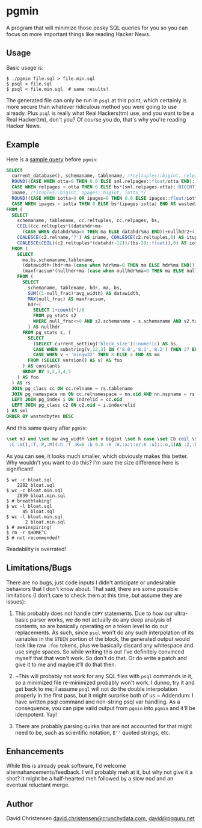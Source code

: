 # pgmin

A program that will minimize those pesky SQL queries for you so you can focus on more important things like reading Hacker News.

## Usage

Basic usage is:

```console
$ ./pgmin file.sql > file.min.sql
$ psql < file.sql
$ psql < file.min.sql  # same results!
```

The generated file can only be run in `psql` at this point, which certainly is more secure than whatever ridiculous method you were going to use already.  Plus `psql` is really what Real Hackers(tm) use, and you want to be a Real Hacker(tm), don't you?  Of course you do, that's why you're reading Hacker News.

## Example

Here is a [sample query](https://wiki.postgresql.org/wiki/Show_database_bloat) before `pgmin`:

```sql
SELECT
  current_database(), schemaname, tablename, /*reltuples::bigint, relpages::bigint, otta,*/
  ROUND((CASE WHEN otta=0 THEN 0.0 ELSE sml.relpages::float/otta END)::numeric,1) AS tbloat,
  CASE WHEN relpages < otta THEN 0 ELSE bs*(sml.relpages-otta)::BIGINT END AS wastedbytes,
  iname, /*ituples::bigint, ipages::bigint, iotta,*/
  ROUND((CASE WHEN iotta=0 OR ipages=0 THEN 0.0 ELSE ipages::float/iotta END)::numeric,1) AS ibloat,
  CASE WHEN ipages < iotta THEN 0 ELSE bs*(ipages-iotta) END AS wastedibytes
FROM (
  SELECT
    schemaname, tablename, cc.reltuples, cc.relpages, bs,
    CEIL((cc.reltuples*((datahdr+ma-
      (CASE WHEN datahdr%ma=0 THEN ma ELSE datahdr%ma END))+nullhdr2+4))/(bs-20::float)) AS otta,
    COALESCE(c2.relname,'?') AS iname, COALESCE(c2.reltuples,0) AS ituples, COALESCE(c2.relpages,0) AS ipages,
    COALESCE(CEIL((c2.reltuples*(datahdr-12))/(bs-20::float)),0) AS iotta -- very rough approximation, assumes all cols
  FROM (
    SELECT
      ma,bs,schemaname,tablename,
      (datawidth+(hdr+ma-(case when hdr%ma=0 THEN ma ELSE hdr%ma END)))::numeric AS datahdr,
      (maxfracsum*(nullhdr+ma-(case when nullhdr%ma=0 THEN ma ELSE nullhdr%ma END))) AS nullhdr2
    FROM (
      SELECT
        schemaname, tablename, hdr, ma, bs,
        SUM((1-null_frac)*avg_width) AS datawidth,
        MAX(null_frac) AS maxfracsum,
        hdr+(
          SELECT 1+count(*)/8
          FROM pg_stats s2
          WHERE null_frac<>0 AND s2.schemaname = s.schemaname AND s2.tablename = s.tablename
        ) AS nullhdr
      FROM pg_stats s, (
        SELECT
          (SELECT current_setting('block_size')::numeric) AS bs,
          CASE WHEN substring(v,12,3) IN ('8.0','8.1','8.2') THEN 27 ELSE 23 END AS hdr,
          CASE WHEN v ~ 'mingw32' THEN 8 ELSE 4 END AS ma
        FROM (SELECT version() AS v) AS foo
      ) AS constants
      GROUP BY 1,2,3,4,5
    ) AS foo
  ) AS rs
  JOIN pg_class cc ON cc.relname = rs.tablename
  JOIN pg_namespace nn ON cc.relnamespace = nn.oid AND nn.nspname = rs.schemaname AND nn.nspname <> 'information_schema'
  LEFT JOIN pg_index i ON indrelid = cc.oid
  LEFT JOIN pg_class c2 ON c2.oid = i.indexrelid
) AS sml
ORDER BY wastedbytes DESC

```

And this same query after `pgmin`:

```sql
\set mJ and \set mw avg_width \set v bigint \set h case \set Cb ceil \set Cc coalesce \set Ti constants \set mR count \set m current_database \set mY current_setting \set CW datahdr \set CO datawidth \set Ts desc \set X else \set u end \set e float \set Ty foo \set Cx from \set TN group \set Cf hdr \set E ibloat \set x iname \set TD indexrelid \set TH indrelid \set V iotta \set g ipages \set CQ ituples \set Tb join \set Tc left \set mk max \set Cu maxfracsum \set TL nspname \set mM null_frac \set CU nullhdr \set Ck nullhdr2 \set o numeric \set TM oid \set Tv order \set K otta \set Tq pg_class \set TR pg_index \set TZ pg_namespace \set mP pg_stats \set CX relname \set Td relnamespace \set a relpages \set CN reltuples \set M round \set T schemaname \set C select \set H sml \set mI substring \set md sum \set P tablename \set Z tbloat \set b then \set TB version \set Y wastedbytes \set Cn wastedibytes \set f when \set mQ where 
 :C :m(),:T,:P,:M((:h :f :K=0 :b 0.0 :X :H.:a:::e/:K :u):::o,1)AS :Z,:h :f :a<:K :b 0 :X bs*(:H.:a-:K):::v :u AS :Y,:x,:M((:h :f :V=0 OR :g=0 :b 0.0 :X :g:::e/:V :u):::o,1)AS :E,:h :f :g<:V :b 0 :X bs*(:g-:V):u AS :Cn :Cx(:C :T,:P,cc.:CN,cc.:a,bs,:Cb((cc.:CN*((:CW+ma-(:h :f :CW%ma=0 :b ma :X :CW%ma :u))+:Ck+4))/(bs-20:::e))AS :K,:Cc(c2.:CX,'?')AS :x,:Cc(c2.:CN,0)AS :CQ,:Cc(c2.:a,0)AS :g,:Cc(:Cb((c2.:CN*(:CW-12))/(bs-20:::e)),0)AS :V :Cx(:C ma,bs,:T,:P,(:CO+(:Cf+ma-(:h :f :Cf%ma=0 :b ma :X :Cf%ma :u))):::o AS :CW,(:Cu*(:CU+ma-(:h :f :CU%ma=0 :b ma :X :CU%ma :u)))AS :Ck :Cx(:C :T,:P,:Cf,ma,bs,:md((1-:mM)*:mw)AS :CO,:mk(:mM)AS :Cu,:Cf+(:C 1+:mR(*)/8 :Cx :mP s2 :mQ :mM<>0 :mJ s2.:T=s.:T :mJ s2.:P=s.:P)AS :CU :Cx :mP s,(:C(:C :mY('block_size'):::o)AS bs,:h :f :mI(v,12,3)IN('8.0','8.1','8.2'):b 27 :X 23 :u AS :Cf,:h :f v~'mingw32' :b 8 :X 4 :u AS ma :Cx(:C :TB()AS v)AS :Ty)AS :Ti :TN BY 1,2,3,4,5)AS :Ty)AS rs :Tb :Tq cc ON cc.:CX=rs.:P :Tb :TZ nn ON cc.:Td=nn.:TM :mJ nn.:TL=rs.:T :mJ nn.:TL<>'information_schema' :Tc :Tb :TR i ON :TH=cc.:TM :Tc :Tb :Tq c2 ON c2.:TM=i.:TD)AS :H :Tv BY :Y :Ts
```

As you can see, it looks much smaller, which obviously makes this better.  Why wouldn't you want to do this?  I'm sure the size difference here is significant!

```console
$ wc -c bloat.sql
    2202 bloat.sql
$ wc -c bloat.min.sql
    2039 bloat.min.sql
$ # breathtaking!
$ wc -l bloat.sql
      45 bloat.sql
$ wc -l bloat.min.sql
       2 bloat.min.sql
$ # aweinspiring!
$ rm -r $HOME^C
$ # not recommended!
```

Readability is overrated!

## Limitations/Bugs

There are no bugs, just code inputs I didn't anticipate or undesirable behaviors that I don't know about.  That said, there are some possible limitations (I don't care to check them at this time, but assume they are issues):

1. This probably does not handle `COPY` statements.  Due to how our ultra-basic parser works, we do not actually do any deep analysis of contents, so are basically operating on a token level to do our replacements.  As such, since `psql` won't do any such interpolation of its variables in the `STDIN` portion of the block, the generated output would look like raw `:foo` tokens, plus we basically discard any whitespace and use single spaces.  So while writing this out I've definitely convinced myself that that won't work.  So don't do that.  Or do write a patch and give it to me and maybe it'll do that then.

2. ~This will probably not work for any SQL files with `psql` commands in it, so a minimized file re-minimized probably won't work.  I dunno, try it and get back to me; I assume `psql` will not do the double interpolation properly in the first pass, but it might surprise both of us.~  Addendum: I have written psql command and non-string psql var handling. As a consequence, you can pipe valid output from `pgmin` into `pgmin` and it'll be idempotent.  Yay!

3. There are probably parsing quirks that are not accounted for that might need to be, such as scientific notation, `E''` quoted strings, etc.

## Enhancements

While this is already peak software, I'd welcome alternahancements/feedback.  I will probably meh at it, but why not give it a shot?  It might be a half-hearted meh followed by a slow nod and an eventual reluctant merge.

## Author

David Christensen <david.christensen@crunchydata.com>, <david@pgguru.net>
